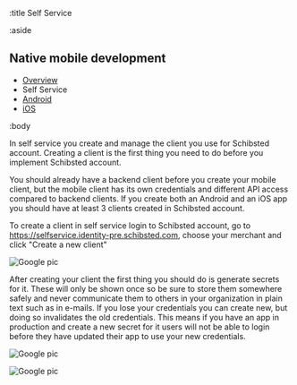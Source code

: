:title Self Service

:aside

## Native mobile development

- [Overview](/mobile/overview/)
- Self Service
- [Android](/sdks/android/)
- [iOS](/sdks/ios/)

:body

In self service you create and manage the client you use for Schibsted account. Creating a client is the first thing you need to do before you implement Schibsted account.

You should already have a backend client before you create your mobile client, but the mobile client has its own credentials and different API access compared to backend clients. If you create both an Android and an iOS app you should have at least 3 clients created in Schibsted account.

To create a client in self service login to Schibsted account, go to https://selfservice.identity-pre.schibsted.com, choose your merchant and click "Create a new client"

![Google pic](/images/mobile/create_client.png)

After creating your client the first thing you should do is generate secrets for it. These will only be shown once so be sure to store them somewhere safely and never communicate them to others in your organization in plain text such as in e-mails. If you lose your credentials you can create new, but doing so invalidates the old credentials. This means if you have an app in production and create a new secret for it users will not be able to login before they have updated their app to use your new credentials.

![Google pic](/images/mobile/generate_secrets.png)

![Google pic](/images/mobile/display_secrets.png)